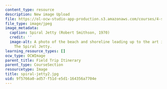 ```yaml
---
content_type: resource
description: New image Upload
file: https://ol-ocw-studio-app-production.s3.amazonaws.com/courses/4-s67-landscape-experience-seminar-in-land-art-fall-2016/9f5766a0ad57f51de5d1164356a7704e_spiral-jetty2.jpg
file_type: image/jpeg
image_metadata:
  caption: Spiral Jetty (Robert Smithson, 1970)
  credit: ''
  image-alt: A photo of the beach and shoreline leading up to the art installation,
    The Spiral Jetty.
learning_resource_types: []
ocw_type: OCWImage
parent_title: Field Trip Itinerary
parent_type: CourseSection
resourcetype: Image
title: spiral-jetty2.jpg
uid: 9f5766a0-ad57-f51d-e5d1-164356a7704e
---
```

